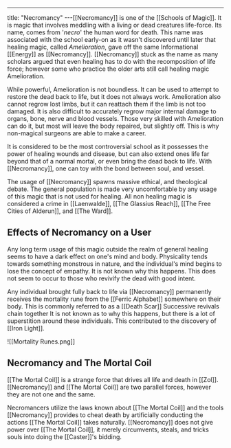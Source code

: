 ---
title: "Necromancy"
---[[Necromancy]] is one of the [[Schools of Magic]]. It is magic that involves meddling with a living or dead creatures life-force. Its name, comes from '*necro*' the human word for death. This name was associated with the school early-on as it wasn't discovered until later that healing magic, called *Amelioration*, gave off the same Informational [[Energy]] as [[Necromancy]]. [[Necromancy]] stuck as the name as many scholars argued that even healing has to do with the recomposition of life force; however some who practice the older arts still call healing magic Amelioration. 

While powerful, Amelioration is not boundless. It can be used to attempt to restore the dead back to life, but it does not always work. Amelioration also cannot regrow lost limbs, but it can reattach them if the limb is not too damaged. It is also difficult to accurately regrow major internal damage to organs, bone, nerve and blood vessels. Those very skilled with Amelioration can do it, but most will leave the body repaired, but slightly off. This is why non-magical surgeons are able to make a career.

It is considered to be the most controversial school as it possesses the power of healing wounds and disease, but can also extend ones life far beyond that of a normal mortal, or even bring the dead back to life. With [[Necromancy]], one can toy with the bond between soul, and vessel.

The usage of [[Necromancy]] spawns massive ethical, and theological debate. The general population is made very uncomfortable by any usage of this magic that is not used for healing. All non healing magic is considered a crime in [[Laenwalde]], [[The Glassius Reach]], [[The Free Cities of Alderun]], and [[The Ward]].

## Effects of Necromancy on a User
Any long term usage of this magic outside the realm of general healing seems to have a dark effect on one's mind and body. Physicality tends towards something monstrous in nature, and the individual's mind begins to lose the concept of empathy. It is not known why this happens. This does not seem to occur to those who revivify the dead with good intent.

Any individual brought fully back to life via [[Necromancy]] permanently receives the mortality rune from the [[Ferric Alphabet]] somewhere on their body. This is commonly referred to as a [[Death Scar]] Successive revivals chain together It is not known as to why this happens, but there is a lot of superstition around these individuals. This contributed to the discovery of [[Iron Light]].

![[Mortality Runes.png]]

## Necromancy and The Mortal Coil
[[The Mortal Coil]] is a strange force that drives all life and death in [[Zol]]. [[Necromancy]] and [[The Mortal Coil]] are two parallel forces, however they are not one and the same.

Necromancers utilize the laws known about [[The Mortal Coil]] and the tools [[Necromancy]] provides to cheat death by artificially conducting the actions [[The Mortal Coil]] takes naturally. [[Necromancy]] does not give power over [[The Mortal Coil]], it merely circumvents, steals, and tricks souls into doing the [[Caster]]'s bidding.